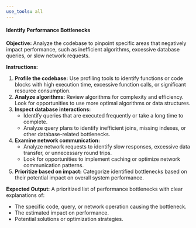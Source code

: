 ```yaml
---
use_tools: all
---
```

#### Identify Performance Bottlenecks

**Objective:** Analyze the codebase to pinpoint specific areas that negatively impact performance, such as inefficient algorithms, excessive database queries, or slow network requests.

**Instructions:**

1. **Profile the codebase:** Use profiling tools to identify functions or code blocks with high execution time, excessive function calls, or significant resource consumption.
2. **Analyze algorithms:** Review algorithms for complexity and efficiency. Look for opportunities to use more optimal algorithms or data structures.
3. **Inspect database interactions:**
   -  Identify queries that are executed frequently or take a long time to complete.
   - Analyze query plans to identify inefficient joins, missing indexes, or other database-related bottlenecks.
4. **Examine network communication:**
    -  Analyze network requests to identify slow responses, excessive data transfer, or unnecessary round trips.
    -  Look for opportunities to implement caching or optimize network communication patterns.
5. **Prioritize based on impact:** Categorize identified bottlenecks based on their potential impact on overall system performance.

**Expected Output:** A prioritized list of performance bottlenecks with clear explanations of:

- The specific code, query, or network operation causing the bottleneck.
- The estimated impact on performance.
-  Potential solutions or optimization strategies.
